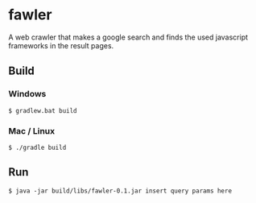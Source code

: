 # fawler
A web crawler that makes a google search and finds the used javascript frameworks in the result pages.

## Build

### Windows
```
$ gradlew.bat build
```

### Mac / Linux
```
$ ./gradle build
```

## Run
```
$ java -jar build/libs/fawler-0.1.jar insert query params here
```

